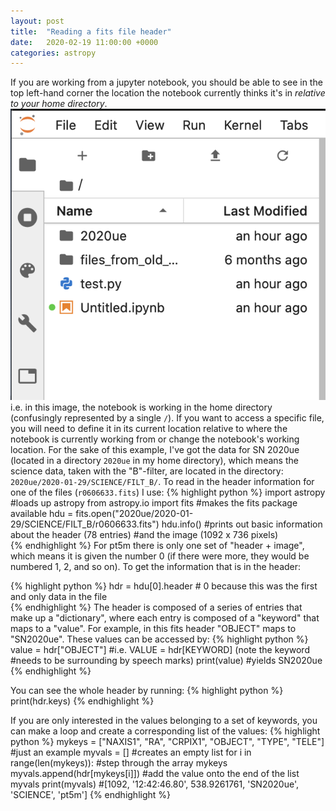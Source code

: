 ```yaml
---
layout: post
title:  "Reading a fits file header"
date:   2020-02-19 11:00:00 +0000
categories: astropy
---
```


If you are working from a jupyter notebook, you should be able to see in the top
left-hand corner the location the notebook currently thinks it's in *relative to
your home directory*.  
<img src="assets/img/jupyter_loc.png"><br>
i.e. in this image, the notebook is working in the home directory (confusingly
represented by a single `/`).
If you want to access a specific file, you will need to define it in its current
location relative to where the notebook is currently working from or change the
notebook's working location.
For the sake of this example, I've got the data for SN 2020ue (located in a
directory `2020ue` in my home directory), which means the
science data, taken with the "B"-filter, are located in the directory: `2020ue/2020-01-29/SCIENCE/FILT_B/`.
To read in the header information for one of the files (`r0606633.fits`) I use:
{% highlight python %}
  import astropy #loads up astropy
  from astropy.io import fits #makes the fits package available
  hdu = fits.open("2020ue/2020-01-29/SCIENCE/FILT_B/r0606633.fits")
  hdu.info() #prints out basic information about the header (78 entries)
            #and the image (1092 x 736 pixels)                
{% endhighlight %}
For pt5m there is only one set of "header + image", which means it is given the
number 0 (if there were more, they would be numbered 1, 2, and so on).
To get the information that is in the header:

{% highlight python %}
  hdr = hdu[0].header # 0 because this was the first and only data in the file              
{% endhighlight %}
The header is composed of a series of entries that make up a "dictionary", where
 each entry is composed of a "keyword" that maps to a "value".  For example, in
this fits header "OBJECT" maps to "SN2020ue".
These values can be accessed by:
{% highlight python %}
value = hdr["OBJECT"] #i.e. VALUE = hdr[KEYWORD] (note the keyword
                      #needs to be surrounding by speech marks)
print(value)          #yields SN2020ue
{% endhighlight %}

You can see the whole header by running:
{% highlight python %}
print(hdr.keys)
{% endhighlight %}

If you are only interested in the values belonging to a set of keywords, you can
 make a loop and create a corresponding list of the values:
{% highlight python %}
mykeys = ["NAXIS1", "RA", "CRPIX1", "OBJECT", "TYPE", "TELE"] #just an example
myvals = [] #creates an empty list
for i in range(len(mykeys)): #step through the array mykeys
    myvals.append(hdr[mykeys[i]]) #add the value onto the end of the list myvals
print(myvals) #[1092, '12:42:46.80', 538.9261761, 'SN2020ue', 'SCIENCE', 'pt5m']
{% endhighlight %}
